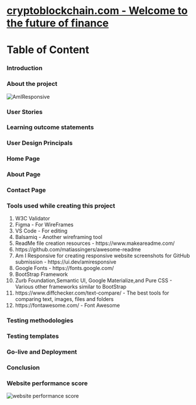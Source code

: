 <h1> <u>cryptoblockchain.com - Welcome to the future of finance </u></h1>

# Table of Content

### Introduction

### About the project

![AmIResponsive](https://github.com/Asifhirani38/Project1/assets/155246558/c406b85c-fb94-499c-969a-77e69ace2141)

### User Stories

### Learning outcome statements

### User Design Principals

### Home Page

### About Page

### Contact Page

### Tools used while creating this project

<ol>
<li> W3C Validator </li>
<li> Figma - For WireFrames </li>
<li> VS Code - For editing</li>
<li> Balsamiq - Another wireframing tool </li>
<li> ReadMe file creation resources - https://www.makeareadme.com/ </li>
<li> https://github.com/matiassingers/awesome-readme</li>
<li> Am I Responsive for creating responsive website screenshots for GitHub submission - https://ui.dev/amiresponsive </li> 
<li> Google Fonts - https://fonts.google.com/ </li> 
<li> BootStrap Framework </li> 
<li> Zurb Foundation,Semantic UI, Google Materialize,and Pure CSS - Various other frameworks similar to BootStrap </li> 
<li> https://www.diffchecker.com/text-compare/ - The best tools for comparing text, images, files and folders</li> 
<li> https://fontawesome.com/ - Font Awesome </li>
</ol>

### Testing methodologies

### Testing templates

### Go-live and Deployment

### Conclusion

### Website performance score

![website performance score](https://github.com/Asifhirani38/Project1/assets/155246558/c14fc1c9-3b43-4245-8950-2803e2acc591)
